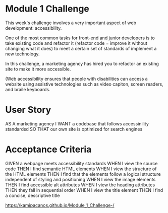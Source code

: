 # Module 1 Challenge 

This week's challenge involves  a very important aspect of web development: accessibility. 

One of the most common tasks for front-end and junior developers is to take existing code and refactor it 
(refactor code = improve it without changing what it does) to meet a certain set of standards of implement a new technology. 

In this challenge, a marketing agency has hired you to refactor an existing site to make it more accessible. 

(Web accessibility ensures that people with disabilities can access a website using assistive technologies such as video capiton, screen readers, and braile keyboards.

# User Story

AS A marketing agency 
I WANT a codebase that follows accessinility standardsd
SO THAT our own site is optimized for search engines 

# Acceptance Criteria 

GIVEN a webpage meets accessibility standards
WHEN I view the source code
THEN I find semantic HTML elements
WHEN I view the structure of the HTML elements
THEN I find that the elements follow a logical structure independent of styling and positioning
WHEN I view the image elements
THEN I find accessible alt attributes
WHEN I view the heading attributes
THEN they fall in sequential order
WHEN I view the title element
THEN I find a concise, descriptive title 

https://kamipacanos.github.io/Module_1_Challenge-/ 
